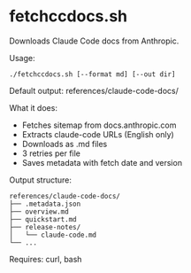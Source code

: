 # fetchccdocs.sh

Downloads Claude Code docs from Anthropic.

Usage:
```
./fetchccdocs.sh [--format md] [--out dir]
```

Default output: references/claude-code-docs/

What it does:
- Fetches sitemap from docs.anthropic.com
- Extracts claude-code URLs (English only)
- Downloads as .md files
- 3 retries per file
- Saves metadata with fetch date and version

Output structure:
```
references/claude-code-docs/
├── .metadata.json
├── overview.md
├── quickstart.md
├── release-notes/
│   └── claude-code.md
└── ...
```

Requires: curl, bash 
